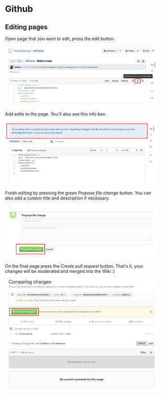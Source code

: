 # Github

## Editing pages

Open page that you want to edit, press the edit button.

![](../images/Screenshot_124.png)

Add edits to the page. You'll also see this info box:

![](../images/Screenshot_125.png)

Finish editing by pressing the green _Propose file change_ button. You can also add a custom title and description if necessary.

![](../images/Screenshot_126.png)

On the final page press the _Create pull request_ button. That's it, your changes will be moderated and merged into the Wiki :)

![](../images/Screenshot_127.png)
